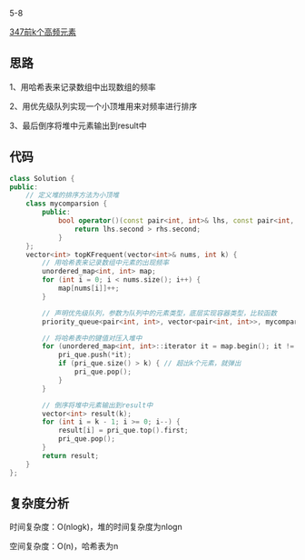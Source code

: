 5-8

[347前k个高频元素](https://leetcode.cn/problems/top-k-frequent-elements/)

## 思路
1、用哈希表来记录数组中出现数组的频率

2、用优先级队列实现一个小顶堆用来对频率进行排序

3、最后倒序将堆中元素输出到result中

## 代码
```cpp
class Solution {
public:
    // 定义堆的排序方法为小顶堆
    class mycomparsion {
        public:
            bool operator()(const pair<int, int>& lhs, const pair<int, int>& rhs) {
                return lhs.second > rhs.second;
            }
    };
    vector<int> topKFrequent(vector<int>& nums, int k) {
        // 用哈希表来记录数组中元素的出现频率
        unordered_map<int, int> map;
        for (int i = 0; i < nums.size(); i++) {
            map[nums[i]]++;
        }

        // 声明优先级队列，参数为队列中的元素类型，底层实现容器类型，比较函数
        priority_queue<pair<int, int>, vector<pair<int, int>>, mycomparsion> pri_que;

        // 将哈希表中的键值对压入堆中
        for (unordered_map<int, int>::iterator it = map.begin(); it != map.end(); it++) {
            pri_que.push(*it);
            if (pri_que.size() > k) { // 超出k个元素，就弹出
                pri_que.pop();
            }
        }

        // 倒序将堆中元素输出到result中
        vector<int> result(k);
        for (int i = k - 1; i >= 0; i--) {
            result[i] = pri_que.top().first;
            pri_que.pop();
        }
        return result;
    }
};
```
## 复杂度分析
时间复杂度：O(nlogk)，堆的时间复杂度为nlogn

空间复杂度：O(n)，哈希表为n
